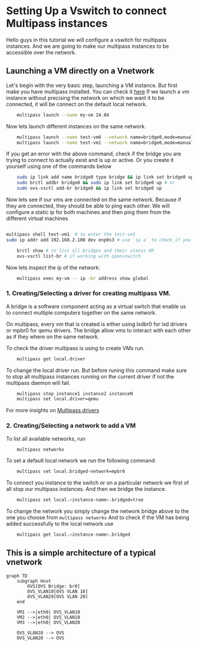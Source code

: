 # Setting Up a Vswitch to connect Multipass instances

Hello guys in this tutorial we will configure a vswitch for multipass instances. And we are going to make our multipass instances to be accessible over the network.

## Launching a VM directly on a Vnetwork
    
Let's begin with the very basic step, launching a VM instance. But first make you have multipass installed. You can check it [here](https://canonical.com/multipass/install)
If we launch a vm instance without precising the network on which we want it to be connected, it will be connect on the default local network.

```sh
    multipass launch --name my-vm 24.04
```

Now lets launch different instances on the same network.

```sh
    multipass launch --name test-vm0 --network name=bridge0,mode=manual
    multipass launch --name test-vm1 --network name=bridge0,mode=manual
```

If you get an error with the above command, check if the bridge you are trying to connect to actually exist and is up or active. Or you create it yourself using one of the commands below

```sh
    sudo ip link add name bridge0 type bridge && ip link set bridge0 up # or
    sudo brctl addbr bridge0 && sudo ip link set bridge0 up # or
    sudo ovs-vsctl add-br bridge0 && ip link set bridge0 up 
```

Now lets see if our vms are connected on the same network. Because if they are connected, they should be able to ping each other.
We will configure a static ip for both machines and then ping them from the different virtual machines

```sh

multipass shell test-vm1  # to enter the test-vm1
sudo ip addr add 192.168.2.100 dev enp0s3 # use `ip a` to check if you are using the correct interface enp0s3 
```

```sh
    brctl show # to list all bridges and their status OR
    ovs-vsctl list-br # if working with openvswitch

```

Now lets inspect the ip of the network:

```sh
    multipass exec my-vm -- ip -br address show global
```

### 1. Creating/Selecting a driver for creating multipass VM.

A bridge is a software component acting as a virtual switch that enable us to connect multiple computers together on the same network.

On multipass, every vm that is created is either using lxdbr0 for lxd drivers or mpbr0 for qemu drivers.
The bridge allow vms to interact with each other as if they where on the same network.

To check the driver multipass is using to create VMs run.

```sh
    multipass get local.driver
```

To change the local driver run. But before runing this command make sure to stop all multipass instances running on the current driver if not the multipass daemon will fail.

```sh
    multipass stop instance1 instance2 instanceN
    multipass set local.driver=qemu
```

For more insights on [Multipass drivers](https://documentation.ubuntu.com/multipass/en/latest/explanation/driver/)

### 2. Creating/Selecting a network to add a VM

To list all available networks, run

```sh
    multipass networks
```

To set a default local network we run the following command:
```sh
    multipass set local.bridged-network=mpbr0
```

To connect you instance to the switch or on a particular network we first of all stop our multipass instances. And then we bridge the instance.

```sh
    multipass set local.<instance-name>.bridged=true
```

To change the network you simply change the network bridge above to the one you choose from `multipass networks`
And to check if the VM has being added successfully to the local network use

```sh
    multipass get local.<instance-name>.bridged
```

This is a simple architecture of a typical vnetwork
------


```mermaid
graph TD
    subgraph Host
        OVS[OVS Bridge: br0]
        OVS_VLAN10[OVS VLAN 10]
        OVS_VLAN20[OVS VLAN 20]
    end

    VM1 -->|eth0| OVS_VLAN10
    VM2 -->|eth0| OVS_VLAN10
    VM3 -->|eth0| OVS_VLAN20

    OVS_VLAN10 --> OVS
    OVS_VLAN20 --> OVS
```
